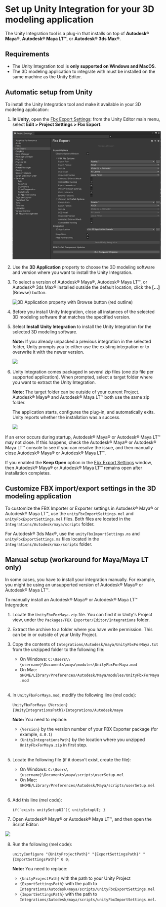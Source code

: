 # Set up Unity Integration for your 3D modeling application

The Unity Integration tool is a plug-in that installs on top of **Autodesk® Maya®**, **Autodesk® Maya LT™**, or **Autodesk® 3ds Max®**.

## Requirements

* The Unity Integration tool is **only supported on Windows and MacOS**.
* The 3D modeling application to integrate with must be installed on the same machine as the Unity Editor.

## Automatic setup from Unity

To install the Unity Integration tool and make it available in your 3D modeling application:

1. **In Unity**, open the [Fbx Export Settings](ref-project-settings.md): from the Unity Editor main menu, select **Edit > Project Settings > Fbx Export**.

   ![FBX Export Settings window](images/FBXExporter_FBXExportSettingsWindow.png)

2. Use the __3D Application__ property to choose the 3D modeling software and version where you want to install the Unity Integration.

3. To select a version of Autodesk® Maya®, Autodesk® Maya LT™, or Autodesk® 3ds Max® installed outside the default location, click the **[...]** (Browse) button.

   ![3D Application property with Browse button (red outline)](images/FBXExporter_3DApplicationOption.png)

4. Before you install Unity Integration, close all instances of the selected 3D modeling software that matches the specified version.

5. Select __Install Unity Integration__ to install the Unity Integration for the selected 3D modeling software.

   **Note:** If you already unpacked a previous integration in the selected folder, Unity prompts you to either use the existing integration or to overwrite it with the newer version.

   ![](images/FBXExporter_AlreadyExist.png)

6. Unity Integration comes packaged in several zip files (one zip file per supported application). When prompted, select a target folder where you want to extract the Unity Integration.

   **Note:** The target folder can be outside of your current Project. Autodesk® Maya® and Autodesk® Maya LT™ both use the same zip folder.

   The application starts, configures the plug-in, and automatically exits. Unity reports whether the installation was a success.

   ![](images/FBXExporter_IntegrationSuccessMsg.png)

If an error occurs during startup, Autodesk® Maya® or Autodesk® Maya LT™ may not close. If this happens, check the Autodesk® Maya® or Autodesk® Maya LT™ console to see if you can resolve the issue, and then manually close Autodesk® Maya® or Autodesk® Maya LT™.

If you enabled the __Keep Open__ option in the [Fbx Export Settings](ref-project-settings.md) window, then Autodesk® Maya® or Autodesk® Maya LT™ remains open after installation completes.

## Customize FBX import/export settings in the 3D modeling application

   To customize the FBX Importer or Exporter settings in Autodesk® Maya® or Autodesk® Maya LT™, use the `unityFbxImportSettings.mel` and `unityFbxExportSettings.mel` files. Both files are located in the `Integrations/Autodesk/maya/scripts` folder.

   For Autodesk® 3ds Max®, use the `unityFbxImportSettings.ms` and `unityFbxExportSettings.ms` files located in the `Integrations/Autodesk/max/scripts` folder.

## Manual setup (workaround for Maya/Maya LT only)

In some cases, you have to install your integration manually. For example, you might be using an unsupported version of Autodesk® Maya® or Autodesk® Maya LT™.

To manually install an Autodesk® Maya® or Autodesk® Maya LT™ Integration:

1. Locate the `UnityFbxForMaya.zip` file. You can find it in Unity's Project view, under the `Packages/FBX Exporter/Editor/Integrations` folder.

2. Extract the archive to a folder where you have write permission. This can be in or outside of your Unity Project.

3. Copy the contents of `Integrations/Autodesk/maya/UnityFbxForMaya.txt` from the unzipped folder to the following file:

   * On Windows: `C:\Users\\{username}\Documents\maya\modules\UnityFbxForMaya.mod`
   * On Mac: `$HOME/Library/Preferences/Autodesk/Maya/modules/UnityFbxForMaya.mod`
   <br />

4. In `UnityFbxForMaya.mod`, modify the following line (mel code):

   `UnityFbxForMaya {Version} {UnityIntegrationsPath}/Integrations/Autodesk/maya`

   **Note:** You need to replace:
   * `{Version}` by the version number of your FBX Exporter package (for example, `4.0.1`)
   * `{UnityIntegrationsPath}` by the location where you unzipped `UnityFbxForMaya.zip` in first step.
   <br />

5. Locate the following file (if it doesn't exist, create the file):

   * On Windows: `C:\Users\{username}\Documents\maya\scripts\userSetup.mel`
   * On Mac: `$HOME/Library/Preferences/Autodesk/Maya/scripts/userSetup.mel`
   <br />

6. Add this line (mel code):

   ``if(`exists unitySetupUI`){ unitySetupUI; }``

7. Open Autodesk® Maya® or Autodesk® Maya LT™, and then open the Script Editor:

  ![](images/FBXExporter_MayaAccessScriptEditor.png)

8. Run the following (mel code):

   `unityConfigure "{UnityProjectPath}" "{ExportSettingsPath}" "{ImportSettingsPath}" 0 0;`

   **Note:** You need to replace:
   * `{UnityProjectPath}` with the path to your Unity Project
   * `{ExportSettingsPath}` with the path to `Integrations/Autodesk/maya/scripts/unityFbxExportSettings.mel`
   * `{ImportSettingsPath}` with the path to `Integrations/Autodesk/maya/scripts/unityFbxImportSettings.mel`.
